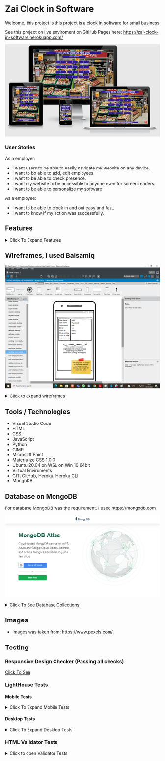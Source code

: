 # Zai Clock in Software

Welcome, this project is 
this project is a clock in software for small business


See this project on live enviroment on GitHub Pages here: <https://zai-clock-in-software.herokuapp.com/>

![Website on different screen sizes](readme-assets/img/screens.png)



### User Stories

As a employer:

- I want users to be able to easily navigate my website on any device.
- I want to bo able to add, edit employees.
- I want to be able to check presence.
- I want my website to be accessible to anyone even for screen readers.
- I want to be able to personalize my software

As a employee:

- I want to be able to clock in and out easy and fast.
- I want to know if my action was successfully.

## Features

<details>
<summary>Click To Expand Features</summary>

### Navigation

- Same navigation menu is used across all pages for consistency, but is hidden from user that is not authenticated because in index page is no need for navbar.


![NavBar Desktop](readme-assets/img/navbar-desktop.png)

- Navigation was designed to be easy to use and to understand.

![NavBar Mobile](readme-assets/img/navbar-mobile.png)

- Navigation was designed to work well on all devices.


### Index Screen

Index Screen was designed with employee in mind. Only required features are in this page. NFC is working only in Google Chrome For Android, and is activated if is possible.

- Index Screen Desktop

![Index Screen Desktop](readme-assets/img/index-desktop.png)

- Index Screen Tablet ( NFC INACTIVE )

![Index Screen Tablet](readme-assets/img/index-tablet.png)

- Index Screen Mobile ( NFC ACTIVE )
- NFC READY message appear on screen only if device is compatible, NFC is active and permissions given

![Index Screen Mobile](readme-assets/img/index-mobile.jpg)

### Registration Page

- Registration page is designed with employee, hr employees in mind
![Registration Page Desktop](readme-assets/img/registration-desktop.png)

- Registration Page Mobile

![Registration Page Mobile](readme-assets/img/registration-mobile.png)

### Verification Email

Once registration was successful email verification is required.

- Verification Email Desktop

![Verification Email Desktop](readme-assets/img/verification-email-desktop.png)

- Verification Email Mobile Top Part

![Verification Email Mobile Top Part](readme-assets/img/verification-mobile-top.jpg)

- Verification Email Mobile Bottom Part

![Verification Email Mobile Bottom Part](readme-assets/img/verification-mobile-bottom.jpg)

### Verify Page

Once user click the email is redirected to verification page where have to input email address and secret code from email.

- Verification Page Desktop

![Verification Page Desktop](readme-assets/img/verify-desktop.png)

- Verification Page Mobile

![Verification Page Mobile](readme-assets/img/verify-mobile.png)


### Resend Verification

If user don't have verification code, can request to be resent to email address.

- Resend Verification Page Desktop

![Resend Verification Page Desktop](readme-assets/img/resend-verification-page-desktop.png)

- Resend Verification Page Mobile

![Resend Verification Page Mobile](readme-assets/img/resend-verification-page-mobile.png)


### Login Page

Once email is verified user is redirected to login. 

- Login Page Desktop

![Login Page Desktop](readme-assets/img/login-page-desktop.png)

- Login Page Mobile

![Login Page Mobile](readme-assets/img/login-page-mobile.png)


### Dashboard Page

Once email is verified user is redirected to login. 

- Dashboard Desktop

![Dashboard Desktop](readme-assets/img/dashboard-desktop.png)

- Dashboard Mobile

![Dashboard Mobile](readme-assets/img/dashboard-mobile.png)

### Settings Page

Settings page give the power to end user to customise the lock of his brand now software by changing brand name, navbar-footer color and text color and google font. More settings will be added latter. 

- Settings Page Desktop

![Settings Page Desktop](readme-assets/img/settings-page-desktop.png)

- Settings Page Mobile

![Settings Page Mobile](readme-assets/img/settings-page-mobile.png)

### Employer Profile Page( HR -Department)

In this page employer or hr department can see or update their details

- Employer Profile Page Desktop

![Employer Profile Page Desktop](readme-assets/img/profile-page-desktop.png)

- Employer Profile Page Mobile

![Employer Profile Page Mobile](readme-assets/img/profile-page-mobile.png)


### Working Now Page

In this page we can check who is working now, and clock in times.

- Working Now Page Desktop

![Working Now Page Desktop](readme-assets/img/working-now-desktop.png)

- Working Now Page Mobile

![Working Now Page Mobile](readme-assets/img/working-now-mobile.png)


### Home Now Page

In this page we can check who is not working now, and clock-out times.

- Home Now Page Desktop

![Home Now Page Desktop](readme-assets/img/home-now-desktop.png)

- Home Now Page Mobile

![Home Now Page Mobile](readme-assets/img/home-now-mobile.png)


### Add Employee Page

In this page we can add an employee. Clock nr is unique and because of that we generate this number automatically.

- Add Employee Page Desktop

![Add Employee Page Desktop](readme-assets/img/add-employee-desktop.png)

- Add Employee Page Mobile

![Add Employee Page Mobile](readme-assets/img/add-employee-mobile.png)


### Employees Page

In this page we can see all employees. And we have an link to edit page if is required.

- Employees Page Desktop

![Employees Page Desktop](readme-assets/img/employees-page-desktop.png)

- Employees Page Mobile

![Employees Page Mobile](readme-assets/img/employees-page-mobile.png)


### Edit Employees Page

In this page we can edit employee details, excepting Clock Nr.

- Edit Employees Page Desktop

![Edit Employees Page Desktop](readme-assets/img/edit-employee-desktop.png)

- Edit Employees Page Mobile

![Edit Employees Page Mobile](readme-assets/img/edit-employee-mobile.png)


### Delete Employees PopUp

In this page we can delete employee details, action is irreversible. We use clock in like a security.


- Delete Employees PopUp

![Delete Employees PopUp Desktop](readme-assets/img/delete-employee-desktop.png)

- Delete Employees PopUp Mobile

![Delete Employees PopUp Mobile](readme-assets/img/delete-employee-mobile.png)

</details>

## Wireframes, i used Balsamiq

![Balsamiq Screen](readme-assets/wireframes/balsamiq-screen.png)


<details>
<summary>Click to expand wireframes</summary>

### Index page

 - Desktop and tablet wirefame is shared because of minimalistic design

![Index Desktop&Tablet Wireframe](readme-assets/wireframes/index-desktop.png)

 - Mobile Wireframe

![Index Mobile Wireframe](readme-assets/wireframes/index-mobile.png)


### Log In page

 - Desktop and tablet wirefame is shared because of minimalistic design

![Log In page Desktop&Tablet Wireframe](readme-assets/wireframes/login-desktop.png)

 - Mobile Wireframe

![Log In Mobile Wireframe](readme-assets/wireframes/login-mobile.png)


### Registration page

 - Desktop and tablet wirefame is shared because of minimalistic design

![Registration page Desktop&Tablet Wireframe](readme-assets/wireframes/register-desktop.png)

 - Mobile Wireframe

![Registration Mobile Wireframe](readme-assets/wireframes/register-mobile.png)

### Verify page

 - Desktop and tablet wirefame is shared because of minimalistic design

![Verify page Desktop&Tablet Wireframe](readme-assets/wireframes/verify-desktop.png)

 - Mobile Wireframe

![Verify Mobile Wireframe](readme-assets/wireframes/verify-mobile.png)

### Resend Verification page

 - Desktop and tablet wirefame is shared because of minimalistic design

![Resend Verification page Desktop&Tablet Wireframe](readme-assets/wireframes/resend-verification-desktop.png)

 - Mobile Wireframe

![Resend Verification Mobile Wireframe](readme-assets/wireframes/resend-verification-mobile.png)


### Dashboard page

 - Desktop and tablet wirefame is shared because of minimalistic design

![Dashboard page Desktop&Tablet Wireframe](readme-assets/wireframes/dashboard-desktop.png)

 - Mobile Wireframe

![Dashboard Mobile Wireframe](readme-assets/wireframes/dashboard-mobile.png)

### Settings page

 - Desktop and tablet wirefame is shared because of minimalistic design

![Settings page Desktop&Tablet Wireframe](readme-assets/wireframes/settings-desktop.png)

 - Mobile Wireframe

![Settings Mobile Wireframe](readme-assets/wireframes/settings-mobile.png)


### Profile page

 - Desktop and tablet wirefame is shared because of minimalistic design

![Profile page Desktop&Tablet Wireframe](readme-assets/wireframes/profile-desktop.png)

 - Mobile Wireframe

![Profile Mobile Wireframe](readme-assets/wireframes/profile-mobile.png)


### Add Admin page

 - Desktop and tablet wirefame is shared because of minimalistic design
 (Same as registration page)

![Add Admin page Desktop&Tablet Wireframe](readme-assets/wireframes/register-desktop.png)

 - Mobile Wireframe

![Add Admin Mobile Wireframe](readme-assets/wireframes/register-mobile.png)


### Working Now page

 - Desktop and tablet wirefame is shared because of minimalistic design

![Working Now page Desktop&Tablet Wireframe](readme-assets/wireframes/working-now-desktop.png)

 - Mobile Wireframe

![Working Now Mobile Wireframe](readme-assets/wireframes/working-now-mobile.png)


### Home Now page

 - Desktop and tablet wirefame is shared because of minimalistic design

![Home Now page Desktop&Tablet Wireframe](readme-assets/wireframes/home-now-desktop.png)

 - Mobile Wireframe

![Home Now Mobile Wireframe](readme-assets/wireframes/home-now-mobile.png)


### Add Employee page

 - Desktop and tablet wirefame is shared because of minimalistic design

![Add Employee page Desktop&Tablet Wireframe](readme-assets/wireframes/add-employee-desktop.png)

 - Mobile Wireframe

![Add Employee Mobile Wireframe](readme-assets/wireframes/add-employee-mobile.png)


### Employees page

 - Desktop and tablet wirefame is shared because of minimalistic design

![Employees page Desktop&Tablet Wireframe](readme-assets/wireframes/employes-desktop.png)

 - Mobile Wireframe

![Employees Mobile Wireframe](readme-assets/wireframes/employes-mobile.png)


### Edit Employee page

 - Desktop and tablet wirefame is shared because of minimalistic design

![Edit Employee page Desktop&Tablet Wireframe](readme-assets/wireframes/edit-employee-desktop.png)

 - Mobile Wireframe

![Edit Employee Mobile Wireframe](readme-assets/wireframes/edit-employee-mobile.png)


### Delete Employee page

 - Desktop and tablet wirefame is shared because of minimalistic design

![Delete Employee page Desktop&Tablet Wireframe](readme-assets/wireframes/delete-employee-desktop.png)

 - Mobile Wireframe

![Delete Employee Mobile Wireframe](readme-assets/wireframes/delete-employee-mobile.png)


### Nav Bar And Footer

 - Both are site-wide, desktop:

![Nav Bar And Footer Wireframe](readme-assets/wireframes/navbar-desktop.png)

 - Mobile Wireframe

![Nav Bar And Footer Mobile Wireframe](readme-assets/wireframes/navbar-mobile.png)
</details>


## Tools / Technologies

- Visual Studio Code
- HTML
- CSS
- JavaScript
- Python
- GIMP
- Microsoft Paint
- Materialize CSS 1.0.0
- Ubuntu 20.04 on WSL on Win 10 64bit
- Virtual Enviroments
- GIT, GitHub, Heroku, Heroku CLI
- MongoDB

## Database on MongoDB


For database MongoDB was the requirement.
I used <https://mongodb.com>

![MongoDB Website](readme-assets/database/atlas.png)

<details>
<summary>Click To See Database Collections</summary>

### Admin Collection

After registration of an admin details are stored in admin collection.  Please notice that email_is_verified is False and there is an verify_secret created. 

![Admin Collection Unverified](readme-assets/database/admin-unverified-database.png)

When user use correct secret code to verify the email address then email_is_verified is updated with true and secret code is deleted, for sequrity and to be able to reuse it if we have milions of registrations daily.

![Admin Collection Verified](readme-assets/database/admin-verified-database.png)

### Clock In Collection

When a employee clock-in using clock nr or clock-in card(ON NFC ONLY), details are stored on this collection. (Date, Time and Clock Nr). Because this is the most used feature, and time sensitive i decided to keep clock in and clock out in separate collections and to store the minimum required informations only here.

![Clock In Collection](readme-assets/database/clock-in.png)

### Clock Out Collection

Same as clock in but when user clock out we store in another collection all the details: Both Clock In and Clock Out and after we delete the respective entry from Clock In. This is because the user can be or clock in or clock out never both.

![Clock Out Collection](readme-assets/database/clock-out.png)

### Clocks Collection

As we said earlier when user clock out we retrieve the informations from clock in before to be deleted, first name and last name from employee collection and clock out details and we build a document in this collection with all the details to be easy accesible for furter queries.

![Clocks Collection](readme-assets/database/clocks.png)

### Employee Collection

In this collection we keep all the details of a employee when is registered by admin. Clock nr is auto generated.

![Employee Collection](readme-assets/database/employee.png)

### Index Template Collection

In this, collection are stored template settings this in only collection that have to be created at script installation.

![Index Collection](readme-assets/database/index-template.png)

</details>

## Images

- Images was taken from: <https://www.pexels.com/>



## Testing

### Responsive Design Checker (Passing all checks)

<a href="https://responsivedesignchecker.com/checker.php?url=https%3A%2F%2Fzai-clock-in-software.herokuapp.com%2F&width=1400&height=700" rel="noopener" target="_blank">Click To See</a>

### LightHouse Tests

#### Mobile Tests

<details>
<summary>Click To Expand Mobile Tests</summary>

- Index Page 

![Index Page](readme-assets/lighthouse-tests/mobile/index.png)

- Login Page

![Login Page](readme-assets/lighthouse-tests/mobile/login.png)

- Register Page

![Register Page](readme-assets/lighthouse-tests/mobile/register.png)

- Dashboard Page

![Dashboard Page](readme-assets/lighthouse-tests/mobile/dashboard.png)

- Settings Page

![Settings Page](readme-assets/lighthouse-tests/mobile/settings.png)

- Profile Page

![Profile Page](readme-assets/lighthouse-tests/mobile/profile.png)

- Working Now Page

![Working Now](readme-assets/lighthouse-tests/mobile/working.png)

- Home Now Page

![Home Now](readme-assets/lighthouse-tests/mobile/home.png)

- Add Employee Page

![Add Employee](readme-assets/lighthouse-tests/mobile/add-employee.png)

- Presence Page

![Presence Page](readme-assets/lighthouse-tests/mobile/presence.png)

- Employees Page

![Employees Page](readme-assets/lighthouse-tests/mobile/employees.png)

</details>

#### Desktop Tests

<details>
<summary>Click To Expand Desktop Tests</summary>

- Index Page 

![Index Page](readme-assets/lighthouse-tests/desktop/index.png)

- Login Page

![Login Page](readme-assets/lighthouse-tests/desktop/login.png)

- Register Page

![Register Page](readme-assets/lighthouse-tests/desktop/register.png)

- Dashboard Page

![Dashboard Page](readme-assets/lighthouse-tests/desktop/dashboard.png)

- Settings Page

![Settings Page](readme-assets/lighthouse-tests/desktop/settings.png)

- Profile Page

![Profile Page](readme-assets/lighthouse-tests/desktop/profile.png)

- Working Now Page

![Working Now](readme-assets/lighthouse-tests/desktop/working.png)

- Home Now Page

![Home Now](readme-assets/lighthouse-tests/desktop/home.png)

- Add Employee Page

![Add Employee](readme-assets/lighthouse-tests/desktop/add-employee.png)

- Presence Page

![Presence Page](readme-assets/lighthouse-tests/desktop/presence.png)

- Employees Page

![Employees Page](readme-assets/lighthouse-tests/desktop/employees.png)

</details>

### HTML Validator Tests

<details>
<summary>Click to open Validator Tests</summary>

- Index Page

Index page validator link: <a href="https://validator.w3.org/nu/?doc=https%3A%2F%2Fzai-clock-in-software.herokuapp.com%2F" rel="noopener" target="_blank">Click To See</a>

![Index Page](readme-assets/html-validator/index.png)

- Login Page

Login page validator link: <a href="https://validator.w3.org/nu/?doc=https%3A%2F%2Fzai-clock-in-software.herokuapp.com%2Flogin" rel="noopener" target="_blank">Click To See</a>

![Login Page](readme-assets/html-validator/login.png)

- Register Page

Register page validator link: <a href="https://validator.w3.org/nu/?doc=https%3A%2F%2Fzai-clock-in-software.herokuapp.com%2Fregister" rel="noopener" target="_blank">Click To See</a>

![Register Page](readme-assets/html-validator/register.png)

- Dashboard Page

Dashboard page validator link: <a href="https://validator.w3.org/nu/?doc=https%3A%2F%2Fzai-clock-in-software.herokuapp.com%2Fdashboard" rel="noopener" target="_blank">Click To See</a>

![Dashboard Page](readme-assets/html-validator/dashboard.png)

- Settings Page

Settings page validator link: <a href="https://validator.w3.org/nu/?doc=https%3A%2F%2Fzai-clock-in-software.herokuapp.com%2Fsettings%2F" rel="noopener" target="_blank">Click To See</a>

![Settings Page](readme-assets/html-validator/settings.png)




